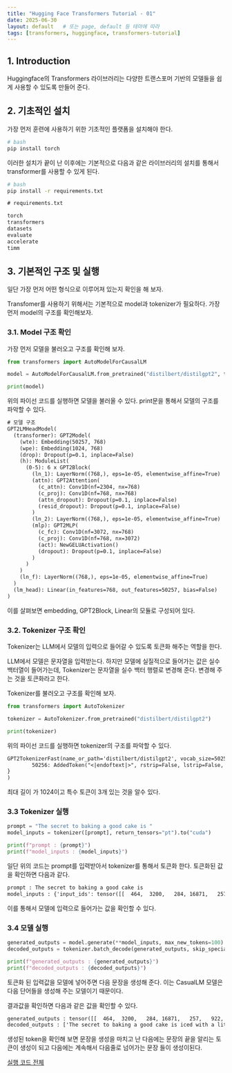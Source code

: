 ```yaml
---
title: "Hugging Face Transformers Tutorial - 01"
date: 2025-06-30
layout: default   # 또는 page, default 등 테마에 따라
tags: [transformers, huggingface, transformers-tutorial]
---
```


## 1. Introduction

Huggingface의 Transformers 라이브러리는 다양한 트랜스포머 기반의 모델들을 쉽게 사용할 수 있도록 만들어 준다.

## 2. 기초적인 설치

가장 먼저 훈련에 사용하기 위한 기초적인 플랫폼을 설치해야 한다.

```bash
# bash
pip install torch
```

이러한 설치가 끝이 난 이후에는 기본적으로 다음과 같은 라이브러리의 설치를 통해서 transformer를 사용할 수 있게 된다.

```bash
# bash
pip install -r requirements.txt
```

```txt
# requirements.txt

torch
transformers
datasets
evaluate
accelerate
timm
```

## 3. 기본적인 구조 및 실행

일단 가장 먼저 어떤 형식으로 이루어져 있는지 확인을 해 보자.

Transfomer를 사용하기 위해서는 기본적으로 model과 tokenizer가 필요하다. 가장 먼저 model의 구조를 확인해보자.

### 3.1. Model 구조 확인

가장 먼저 모델을 불러오고 구조를 확인해 보자.

```python
from transformers import AutoModelForCausalLM

model = AutoModelForCausalLM.from_pretrained("distilbert/distilgpt2", torch_dtype="auto", device_map="auto")

print(model)
```

위의 파이선 코드를 실행하면 모델을 불러올 수 있다. print문을 통해서 모델의 구조를 파악할 수 있다.

```txt
# 모델 구조
GPT2LMHeadModel(
  (transformer): GPT2Model(
    (wte): Embedding(50257, 768)
    (wpe): Embedding(1024, 768)
    (drop): Dropout(p=0.1, inplace=False)
    (h): ModuleList(
      (0-5): 6 x GPT2Block(
        (ln_1): LayerNorm((768,), eps=1e-05, elementwise_affine=True)
        (attn): GPT2Attention(
          (c_attn): Conv1D(nf=2304, nx=768)
          (c_proj): Conv1D(nf=768, nx=768)
          (attn_dropout): Dropout(p=0.1, inplace=False)
          (resid_dropout): Dropout(p=0.1, inplace=False)
        )
        (ln_2): LayerNorm((768,), eps=1e-05, elementwise_affine=True)
        (mlp): GPT2MLP(
          (c_fc): Conv1D(nf=3072, nx=768)
          (c_proj): Conv1D(nf=768, nx=3072)
          (act): NewGELUActivation()
          (dropout): Dropout(p=0.1, inplace=False)
        )
      )
    )
    (ln_f): LayerNorm((768,), eps=1e-05, elementwise_affine=True)
  )
  (lm_head): Linear(in_features=768, out_features=50257, bias=False)
)
```

이를 살펴보면 embedding, GPT2Block, Linear의 모듈로 구성되어 있다. 

### 3.2. Tokenizer 구조 확인

Tokenizer는 LLM에서 모델의 입력으로 들어갈 수 있도록 토큰화 해주는 역할을 한다.

LLM에서 모델은 문자열을 입력받는다. 하지만 모델에 실질적으로 들어가는 값은 실수 백터열이 들어가는데, Tokenizer는 문자열을 실수 백터 행렬로 변경해 준다. 변경해 주는 것을 토큰화라고 한다.

Tokenizer를 불러오고 구조를 확인해 보자.

```python
from transformers import AutoTokenizer

tokenizer = AutoTokenizer.from_pretrained("distilbert/distilgpt2")

print(tokenizer)
```

위의 파이선 코드를 실행하면 tokenizer의 구조를 파악할 수 있다.

```txt
GPT2TokenizerFast(name_or_path='distilbert/distilgpt2', vocab_size=50257, model_max_length=1024, is_fast=True, padding_side='right', trun    cation_side='right', special_tokens={'bos_token': '<|endoftext|>', 'eos_token': '<|endoftext|>', 'unk_token': '<|endoftext|>'}, clean_up_    tokenization_spaces=False, added_tokens_decoder={
        50256: AddedToken("<|endoftext|>", rstrip=False, lstrip=False, single_word=False, normalized=True, special=True),
}
)
```

최대 길이 가 1024이고 특수 토큰이 3개 있는 것을 알수 있다.

### 3.3 Tokenizer 실행

```python
prompt = "The secret to baking a good cake is "
model_inputs = tokenizer([prompt], return_tensors="pt").to("cuda")

print(f"prompt : {prompt}")
print(f"model_inputs : {model_inputs}")
```

일단 위의 코드는 prompt를 입력받아서 tokenizer를 통해서 토큰화 한다. 토큰화된 값을 확인하면 다음과 같다.

```txt
prompt : The secret to baking a good cake is
model_inputs : {'input_ids': tensor([[  464,  3200,   284, 16871,   257,   922, 12187,   318,   220]], device='cuda:0'), 'attention_mask': tensor([[1, 1, 1, 1, 1, 1, 1, 1, 1]], device='cuda:0')}
```

이를 통해서 모델에 입력으로 들어가는 값을 확인할 수 있다.

### 3.4 모델 실행

```python
generated_outputs = model.generate(**model_inputs, max_new_tokens=100)
decoded_outputs = tokenizer.batch_decode(generated_outputs, skip_special_tokens=True)

print(f"generated_outputs : {generated_outputs}")
print(f"decoded_outputs : {decoded_outputs}")
```

토큰화 된 입력값을 모델에 넣어주면 다음 문장을 생성해 준다. 이는 CasualLM 모델은 다음 단어들을 생성해 주는 모델이기 때문이다. 

결과값을 확인하면 다음과 같은 값을 확인할 수 있다.

```txt
generated_outputs : tensor([[  464,  3200,   284, 16871,   257,   922, 12187,   318,   220,  3711,   351,   257,  1310,  1643,   286,  8268,    13,   198,   198,   198,   198,   198,   198,   198,   198,   198,   198,   198,   198,   198,   198,   198,   198,   198,   198,   198,   198,   198,   198,   198,   198,   198,   198,   198,   198,   198,   198,   198,   198,   198,   198,   198,   198,   198,   198,   198,   198,   198,   198,   198,   198,   198,   198,   198,   198,   198,   198,   198,   198,   198,   198,   198,   198,   198,   198,   198,   198,   198,   198,   198,   198,   198,   198,   198,   198,   198,   198,   198,   198,   198,   198,   198,   198,   198,   198,   198,   198,   198,   198,   198,   198,   198,   198,   198,   198,   198,   198,   198,   198]], device='cuda:0')
decoded_outputs : ['The secret to baking a good cake is iced with a little bit of salt.\n\n\n\n\n\n\n\n\n\n\n\n\n\n\n\n\n\n\n\n\n\n\n\n\n    \n\n\n\n\n\n\n\n\n\n\n\n\n\n\n\n\n\n\n\n\n\n\n\n\n\n\n\n\n\n\n\n\n\n\n\n\n\n\n\n\n\n\n\n\n\n\n\n\n\n\n\n\n\n\n\n\n\n\n\n\n\n\n\n\n\n\n']
```

생성된 token을 확인해 보면 문장을 생성을 마치고 난 다음에는 문장의 끝을 알리는 토큰이 생성이 되고 다음에는 계속해서 다음줄로 넘어가는 문장 들이 생성이된다.

[실행 코드 전체](https://github.com/sehwanhong/LLM/blob/main/python_codes/transformer_01.py)